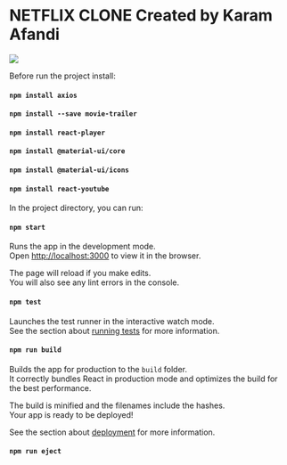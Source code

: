 # NETFLIX CLONE Created by Karam Afandi

<img src="C:\Users\karam\Desktop\Netflix\netflix\preview.png">

Before run the project install:

#### `npm install axios`
#### `npm install --save movie-trailer`
#### `npm install react-player`
#### `npm install @material-ui/core`
#### `npm install @material-ui/icons`
#### `npm install react-youtube`


In the project directory, you can run:

#### `npm start`

Runs the app in the development mode.<br />
Open [http://localhost:3000](http://localhost:3000) to view it in the browser.

The page will reload if you make edits.<br />
You will also see any lint errors in the console.

#### `npm test`

Launches the test runner in the interactive watch mode.<br />
See the section about [running tests](https://facebook.github.io/create-react-app/docs/running-tests) for more information.

#### `npm run build`

Builds the app for production to the `build` folder.<br />
It correctly bundles React in production mode and optimizes the build for the best performance.

The build is minified and the filenames include the hashes.<br />
Your app is ready to be deployed!

See the section about [deployment](https://facebook.github.io/create-react-app/docs/deployment) for more information.

#### `npm run eject`